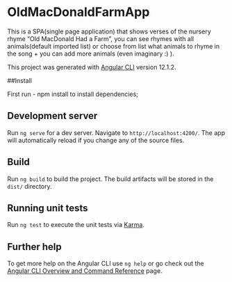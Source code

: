 # OldMacDonaldFarmApp

This is a SPA(single page application) that shows verses of the nursery rhyme “Old MacDonald Had a Farm”, you can see rhymes with all animals(default imported list) or choose from list what animals to rhyme in the song + you can add more animals (even imaginary :) ). 

This project was generated with [Angular CLI](https://github.com/angular/angular-cli) version 12.1.2.

##Install

First run - npm install to install dependencies;

## Development server

Run `ng serve` for a dev server. Navigate to `http://localhost:4200/`. The app will automatically reload if you change any of the source files.


## Build

Run `ng build` to build the project. The build artifacts will be stored in the `dist/` directory.

## Running unit tests

Run `ng test` to execute the unit tests via [Karma](https://karma-runner.github.io).

## Further help

To get more help on the Angular CLI use `ng help` or go check out the [Angular CLI Overview and Command Reference](https://angular.io/cli) page.

